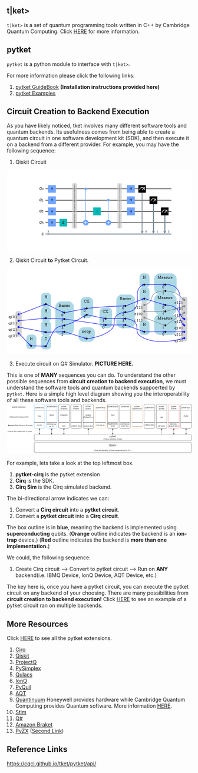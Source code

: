 ## t|ket> 

`t|ket>` is a set of quantum programming tools written in C++ by Cambridge Quantum Computing. Click [HERE](https://github.com/CQCL/tket) for more information.


## pytket
`pytket` is a python module to interface with `t|ket>`.

For more information please click the following links:
1. [pytket GuideBook](https://cqcl.github.io/tket/pytket/api/index.html) **(Installation instructions provided here)**
2. [pytket Examples](https://github.com/CQCL/pytket/tree/main/examples)

## Circuit Creation to Backend Execution
As you have likely noticed, tket involves many different software tools and quantum backends. Its usefulness comes from being able to create a quantum circuit in one software development kit (SDK), and then execute it on a backend from a different provider. For example, you may have the following sequence:

1. Qiskit Circuit

![alt text](Images/B-V_untranspiled.png)

2. Qiskit Circuit **to** Pytket Circuit.

![alt text](Images/pytket_B-V_untranspiled.png) 

3. Execute circuit on Q# Simulator. **PICTURE HERE.**

This is one of **MANY** sequences you can do. To understand the other possible sequences from **circuit creation to backend execution**, we must understand the software tools and quantum backends suppoerted by `pytket`. Here is a simple high level diagram showing you the interoperability of all these software tools and backends. 
![alt text](Images/tket_compilation_interoperability_cropped.png)

For example, lets take a look at the top leftmost box. 
1. **pytket-cirq** is the pytket extension
2. **Cirq** is the SDK.
3. **Cirq Sim** is the Cirq simulated backend. 

The bi-directional arrow indicates we can:
1. Convert a **Cirq circuit** into a **pytket circuit**.
2. Convert a **pytket circuit** into a **Cirq circuit**. 


The box outline is in **blue**, meaning the backend is implemented using **superconducting** qubits.
(**Orange** outline indicates the backend is an **ion-trap** device.)
(**Red** outline indicates the backend is **more than one implementation.**)


We could, the following sequence: 
1. Create Cirq circuit --> Convert to pytket circuit --> Run on **ANY** backend(i.e. IBMQ Device, IonQ Device, AQT Device, etc.)

The key here is, once you have a pytket circuit, you can execute the pytket circuit on any backend of your choosing. There are many possibilities from **circuit creation to backend execution!** Click [HERE](https://github.com/CQCL/pytket/blob/main/examples/backends_example.ipynb) to see an example of a pytket circuit ran on multiple backends.

## More Resources
Click [HERE](https://cqcl.github.io/pytket-extensions/api/index.html#http://) to see all the pytket extensions.
1. [Cirq](https://quantumai.google/cirq)
2. [Qiskit](https://qiskit.org/)
3. [ProjectQ](https://projectq.ch/)
4. [PySimplex](https://github.com/Pakniat/PySimplex)
5. [Qulacs](https://github.com/qulacs/qulacs)
6. [IonQ](https://docs.ionq.com/#section/Introduction)
7. [PyQuil](https://pyquil-docs.rigetti.com/en/stable/)
8. [AQT](https://www.aqt.eu/)
9. [Quantinuum](https://github.com/CQCL) Honeywell provides hardware while Cambridge Quantum Computing provides Quantum software. More information [HERE](https://www.honeywell.com/us/en/news/2021/11/things-to-know-about-quantinuum).
10. [Stim](https://github.com/quantumlib/Stim)
11. [Q#](https://docs.microsoft.com/en-us/azure/quantum/overview-what-is-qsharp-and-qdk)
12. [Amazon Braket](https://docs.aws.amazon.com/braket/latest/developerguide/braket-devices.html)
13. [PyZX](http://zxcalculus.com/intro.html) ([Second Link](https://pyzx.readthedocs.io/en/latest/
))

## Reference Links

<https://cqcl.github.io/tket/pytket/api/>
